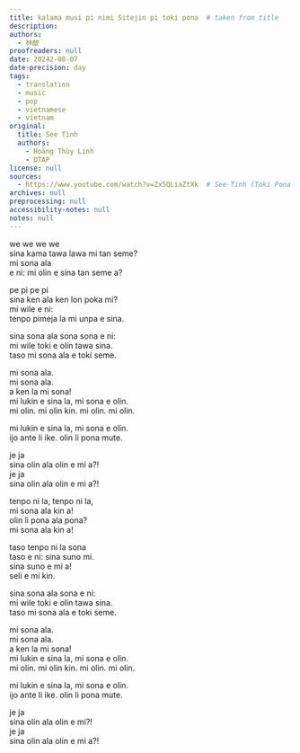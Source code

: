 ```yaml
---
title: kalama musi pi nimi Sitejin pi toki pona  # taken from title
description:
authors:
  - 林虤
proofreaders: null
date: 20242-08-07
date-precision: day
tags:
  - translation
  - music
  - pop
  - vietnamese
  - vietnam
original:
  title: See Tình
  authors:
    - Hoàng Thùy Linh
    - DTAP
license: null
sources:
  - https://www.youtube.com/watch?v=Zx5QLiaZtXk  # See Tinh (Toki Pona Cover)
archives: null
preprocessing: null
accessibility-notes: null
notes: null
---
```


we we we we  \
sina kama tawa lawa mi tan seme?  \
mi sona ala  \
e ni: mi olin e sina tan seme a?

pe pi pe pi  \
sina ken ala ken lon poka mi?  \
mi wile e ni:  \
tenpo pimeja la mi unpa e sina.

sina sona ala sona sona e ni:  \
mi wile toki e olin tawa sina.  \
taso mi sona ala e toki seme.

mi sona ala.  \
mi sona ala.  \
a ken la mi sona!  \
mi lukin e sina la, mi sona e olin.  \
mi olin. mi olin kin. mi olin. mi olin.

mi lukin e sina la, mi sona e olin.  \
ijo ante li ike.<!-- inferred --> olin li pona mute.

je ja  \
sina olin ala olin e mi a?!  \
je ja  \
sina olin ala olin e mi a?!

tenpo ni la, tenpo ni la,  \
mi sona ala kin a!  \
olin li pona ala pona?  \
mi sona ala kin a!

taso tenpo ni la sona  \
taso e ni: sina suno mi.  \
sina suno e mi a!  \
seli e mi kin.

sina sona ala sona e ni:  \
mi wile toki e olin tawa sina.  \
taso mi sona ala e toki seme.

mi sona ala.  \
mi sona ala.  \
a ken la mi sona!  \
mi lukin e sina la, mi sona e olin.  \
mi olin. mi olin kin. mi olin. mi olin.

mi lukin e sina la, mi sona e olin.  \
ijo ante li ike.<!-- inferred --> olin li pona mute.

je ja  \
sina olin ala olin e mi?!  \
je ja  \
sina olin ala olin e mi a?!
